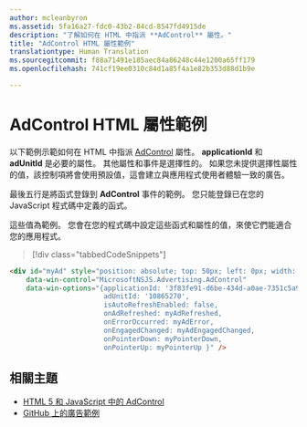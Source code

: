 ```yaml
---
author: mcleanbyron
ms.assetid: 5fa16a27-fdc0-43b2-84cd-8547fd4915de
description: "了解如何在 HTML 中指派 **AdControl** 屬性。"
title: "AdControl HTML 屬性範例"
translationtype: Human Translation
ms.sourcegitcommit: f88a71491e185aec84a86248c44e1200a65ff179
ms.openlocfilehash: 741cf19ee0310c84d1a85f4a1e82b353d88d1b9e

---
```


# <a name="adcontrol-html-properties-example"></a>AdControl HTML 屬性範例

以下範例示範如何在 HTML 中指派 [AdControl](https://msdn.microsoft.com/library/windows/apps/microsoft.advertising.winrt.ui.adcontrol.aspx) 屬性。 **applicationId** 和 **adUnitId** 是必要的屬性。 其他屬性和事件是選擇性的。 如果您未提供選擇性屬性的值，該控制項將會使用預設值，這會建立與應用程式使用者體驗一致的廣告。

最後五行是將函式登錄到 **AdControl** 事件的範例。 您只能登錄已在您的 JavaScript 程式碼中定義的函式。

這些值為範例。 您會在您的程式碼中設定這些函式和屬性的值，來使它們能適合您的應用程式。

> [!div class="tabbedCodeSnippets"]
``` html
<div id="myAd" style="position: absolute; top: 50px; left: 0px; width: 300px; height: 250px; z-index: 1"
    data-win-control="MicrosoftNSJS.Advertising.AdControl"
    data-win-options="{applicationId: '3f83fe91-d6be-434d-a0ae-7351c5a997f1',
                       adUnitId: '10865270',
                       isAutoRefreshEnabled: false,
                       onAdRefreshed: myAdRefreshed,
                       onErrorOccurred: myAdError,
                       onEngagedChanged: myAdEngagedChanged,
                       onPointerDown: myPointerDown,
                       onPointerUp: myPointerUp }" />
```

## <a name="related-topics"></a>相關主題

* [HTML 5 和 JavaScript 中的 AdControl](adcontrol-in-html-5-and-javascript.md)
* [GitHub 上的廣告範例](http://aka.ms/githubads)

 



<!--HONumber=Dec16_HO2-->


